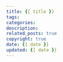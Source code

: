 ```yaml
---
title: {{ title }}
tags: 
categories: 
description: 
related_posts: true
copyright: true
date: {{ date }}
updated: {{ date }}
---
```

